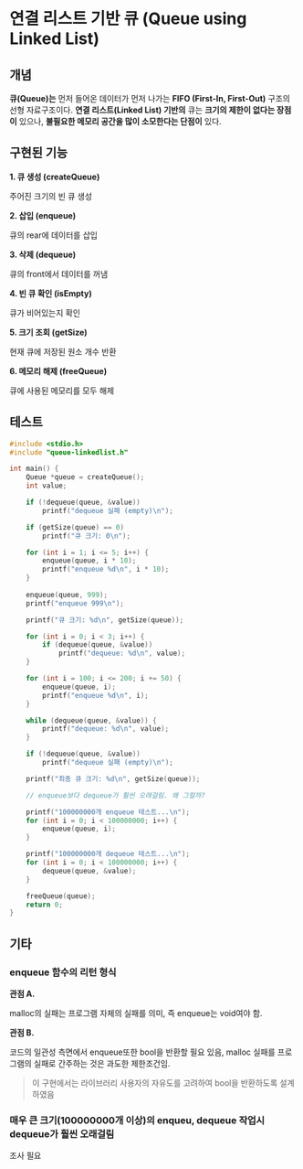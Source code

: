 # 연결 리스트 기반 큐 (Queue using Linked List)

## 개념

**큐(Queue)는** 먼저 들어온 데이터가 먼저 나가는 **FIFO (First-In, First-Out)** 구조의 선형 자료구조이다. **연결 리스트(Linked List) 기반의** 큐는 **크기의 제한이 없다는 장점이** 있으나, **불필요한 메모리 공간을 많이 소모한다는 단점이** 있다.

## 구현된 기능

**1. 큐 생성 (createQueue)**

주어진 크기의 빈 큐 생성

**2. 삽입 (enqueue)**

큐의 rear에 데이터를 삽입

**3. 삭제 (dequeue)**

큐의 front에서 데이터를 꺼냄

**4. 빈 큐 확인 (isEmpty)**

큐가 비어있는지 확인

**5. 크기 조회 (getSize)**

현재 큐에 저장된 원소 개수 반환

**6. 메모리 해제 (freeQueue)**

큐에 사용된 메모리를 모두 해제

## 테스트 

```c
#include <stdio.h>
#include "queue-linkedlist.h"

int main() {
    Queue *queue = createQueue();
    int value;

    if (!dequeue(queue, &value))
        printf("dequeue 실패 (empty)\n");

    if (getSize(queue) == 0)
        printf("큐 크기: 0\n");

    for (int i = 1; i <= 5; i++) {
        enqueue(queue, i * 10);
        printf("enqueue %d\n", i * 10);
    }
    
    enqueue(queue, 999);
    printf("enqueue 999\n");

    printf("큐 크기: %d\n", getSize(queue));

    for (int i = 0; i < 3; i++) {
        if (dequeue(queue, &value))
            printf("dequeue: %d\n", value);
    }

    for (int i = 100; i <= 200; i += 50) {
        enqueue(queue, i);
        printf("enqueue %d\n", i);
    }

    while (dequeue(queue, &value)) {
        printf("dequeue: %d\n", value);
    }

    if (!dequeue(queue, &value))
        printf("dequeue 실패 (empty)\n");

    printf("최종 큐 크기: %d\n", getSize(queue));

    // enqueue보다 dequeue가 훨씬 오래걸림. 왜 그럴까?

    printf("100000000개 enqueue 테스트...\n");
    for (int i = 0; i < 100000000; i++) {
        enqueue(queue, i);
    }

    printf("100000000개 dequeue 테스트...\n");
    for (int i = 0; i < 100000000; i++) {
        dequeue(queue, &value);
    }

    freeQueue(queue);
    return 0;
}
```

## 기타

### enqueue 함수의 리턴 형식

**관점 A.**

malloc의 실패는 프로그램 자체의 실패를 의미, 즉 enqueue는 void여야 함.

**관점 B.**

코드의 일관성 측면에서 enqueue또한 bool을 반환할 필요 있음, malloc 실패를 프로그램의 실패로 간주하는 것은 과도한 제한조건임.

> 이 구현에서는 라이브러리 사용자의 자유도를 고려하여 bool을 반환하도록 설계하였음

### 매우 큰 크기(100000000개 이상)의 enqueu, dequeue 작업시 dequeue가 훨씬 오래걸림

조사 필요